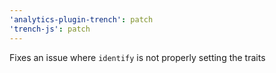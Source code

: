 ```yaml
---
'analytics-plugin-trench': patch
'trench-js': patch
---
```


Fixes an issue where `identify` is not properly setting the traits
